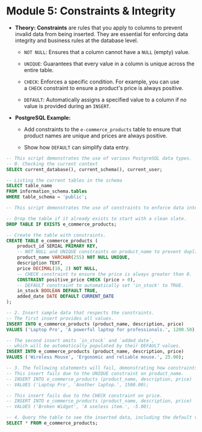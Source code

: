 # Module 5: Constraints & Integrity
- **Theory:** **Constraints** are rules that you apply to columns to prevent invalid data from being inserted. They are essential for enforcing data integrity and business rules at the database level.
    
    - `NOT NULL`: Ensures that a column cannot have a `NULL` (empty) value.
        
    - `UNIQUE`: Guarantees that every value in a column is unique across the entire table.
        
    - `CHECK`: Enforces a specific condition. For example, you can use a `CHECK` constraint to ensure a product's price is always positive.
        
    - `DEFAULT`: Automatically assigns a specified value to a column if no value is provided during an `INSERT`.
        
- **PostgreSQL Example:**
    
    - Add constraints to the `e-commerce_products` table to ensure that product names are unique and prices are always positive.
        
    - Show how `DEFAULT` can simplify data entry.


```SQL
-- This script demonstrates the use of various PostgreSQL data types.
-- 0. Checking the current context
SELECt current_database(), current_schema(), current_user;

-- Listing the current tables in the schema
SELECT table_name
FROM information_schema.tables
WHERE table_schema = 'public';

-- This script demonstrates the use of constraints to enforce data integrity.

-- Drop the table if it already exists to start with a clean slate.
DROP TABLE IF EXISTS e_commerce_products;

-- Create the table with constraints.
CREATE TABLE e_commerce_products (
    product_id SERIAL PRIMARY KEY,
    -- NOT NULL and UNIQUE constraints on product_name to prevent duplicates.
    product_name VARCHAR(255) NOT NULL UNIQUE,
    description TEXT,
    price DECIMAL(10, 2) NOT NULL,
    -- CHECK constraint to ensure the price is always greater than 0.
    CONSTRAINT positive_price CHECK (price > 0),
    -- DEFAULT constraint to automatically set 'in_stock' to TRUE.
    in_stock BOOLEAN DEFAULT TRUE,
    added_date DATE DEFAULT CURRENT_DATE
);

-- 2. Insert sample data that respects the constraints.
-- The first insert provides all values.
INSERT INTO e_commerce_products (product_name, description, price)
VALUES ('Laptop Pro', 'A powerful laptop for professionals.', 1200.50);

-- The second insert omits `in_stock` and `added_date`,
-- which will be automatically populated by their DEFAULT values.
INSERT INTO e_commerce_products (product_name, description, price)
VALUES ('Wireless Mouse', 'Ergonomic and reliable mouse.', 25.00);

-- 3. The following statements will fail, demonstrating how constraints prevent invalid data.
-- This insert fails due to the UNIQUE constraint on product_name.
-- INSERT INTO e_commerce_products (product_name, description, price)
-- VALUES ('Laptop Pro', 'Another laptop.', 1500.00);

-- This insert fails due to the CHECK constraint on price.
-- INSERT INTO e_commerce_products (product_name, description, price)
-- VALUES ('Broken Widget', 'A useless item.', -5.00);

-- 4. Query the table to see the inserted data, including the default values.
SELECT * FROM e_commerce_products;
```
